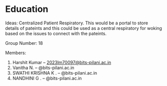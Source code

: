 # Education

Ideas:
Centralized Patient Respiratory.
This would be a portal to store details of pateints and this could be used as a central respiratory for woking based on the issues to connect with the pateints.

Group Number: 18

Members:
1. Harshit Kumar – 2023lm70097@bits-pilani.ac.in 
2. Vanitha N. – @bits-pilani.ac.in 
3. SWATHI KRISHNA K . – @bits-pilani.ac.in
4. NANDHINI G . – @bits-pilani.ac.in

